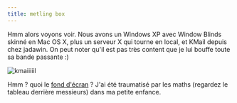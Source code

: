 ```yaml
---
title: metling box
---
```


Hmm alors voyons voir. Nous avons un Windows XP avec Window Blinds skinné en
Mac OS X, plus un serveur X qui tourne en local, et KMail depuis chez jadawin.
On peut noter qu'il est pas très content que je lui bouffe toute sa bande
passante :)

![kmaiiiiil](http://static.cyprio.net/wtf/old_pics/kmail.hog.jpg)

Hmm ? quoi le [fond d'écran](http://static.cyprio.net/wtf/old_pics/miam.jpg) ? J'ai été traumatisé par les
maths (regardez le tableau derrière messieurs) dans ma petite enfance.

